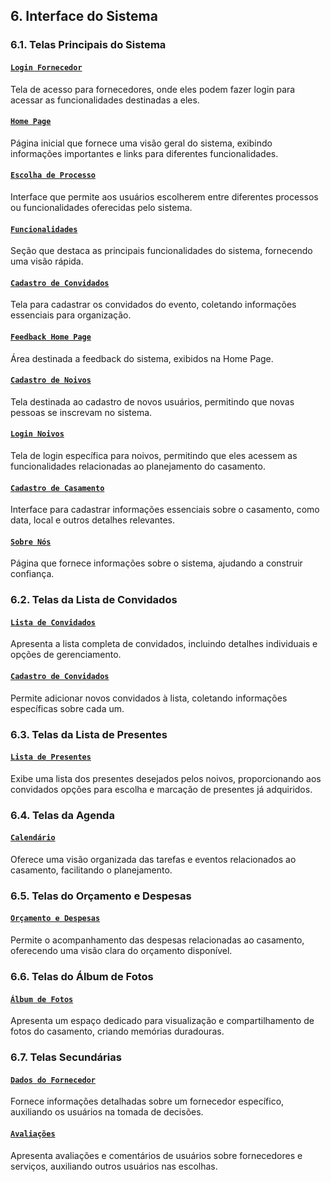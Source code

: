 ## 6. Interface do Sistema

### 6.1. Telas Principais do Sistema

#### [`Login Fornecedor`](images/principal3.jpg)
Tela de acesso para fornecedores, onde eles podem fazer login para acessar as funcionalidades destinadas a eles.

#### [`Home Page`](images/principal1.jpg)
Página inicial que fornece uma visão geral do sistema, exibindo informações importantes e links para diferentes funcionalidades.

#### [`Escolha de Processo`](images/principal2.jpg)
Interface que permite aos usuários escolherem entre diferentes processos ou funcionalidades oferecidas pelo sistema.

#### [`Funcionalidades`](images/principal4.jpg)
Seção que destaca as principais funcionalidades do sistema, fornecendo uma visão rápida.

#### [`Cadastro de Convidados`](images/principal6.jpg)
Tela para cadastrar os convidados do evento, coletando informações essenciais para organização.

#### [`Feedback Home Page`](images/principal7.jpg)
Área destinada a feedback do sistema, exibidos na Home Page.

#### [`Cadastro de Noivos`](images/principal5.jpg)
Tela destinada ao cadastro de novos usuários, permitindo que novas pessoas se inscrevam no sistema.

#### [`Login Noivos`](images/principal8.jpg)
Tela de login específica para noivos, permitindo que eles acessem as funcionalidades relacionadas ao planejamento do casamento.

#### [`Cadastro de Casamento`](images/principal9.jpg)
Interface para cadastrar informações essenciais sobre o casamento, como data, local e outros detalhes relevantes.

#### [`Sobre Nós`](images/principal10.jpg)
Página que fornece informações sobre o sistema, ajudando a construir confiança.

### 6.2. Telas da Lista de Convidados

#### [`Lista de Convidados`](images/convidados.jpg)
Apresenta a lista completa de convidados, incluindo detalhes individuais e opções de gerenciamento.

#### [`Cadastro de Convidados`](images/cadastro-convidados.jpg)
Permite adicionar novos convidados à lista, coletando informações específicas sobre cada um.

### 6.3. Telas da Lista de Presentes

#### [`Lista de Presentes`](images/presentes.jpg)
Exibe uma lista dos presentes desejados pelos noivos, proporcionando aos convidados opções para escolha e marcação de presentes já adquiridos.

### 6.4. Telas da Agenda

#### [`Calendário`](images/tarefas.jpg)
Oferece uma visão organizada das tarefas e eventos relacionados ao casamento, facilitando o planejamento.

### 6.5. Telas do Orçamento e Despesas

#### [`Orçamento e Despesas`](images/orcamento-verde.jpg)
Permite o acompanhamento das despesas relacionadas ao casamento, oferecendo uma visão clara do orçamento disponível.

### 6.6. Telas do Álbum de Fotos

#### [`Álbum de Fotos`](images/album.jpg)
Apresenta um espaço dedicado para visualização e compartilhamento de fotos do casamento, criando memórias duradouras.

### 6.7. Telas Secundárias

#### [`Dados do Fornecedor`](images/pagina-fornecedor.jpg)
Fornece informações detalhadas sobre um fornecedor específico, auxiliando os usuários na tomada de decisões.

#### [`Avaliações`](images/avaliacoes.jpg)
Apresenta avaliações e comentários de usuários sobre fornecedores e serviços, auxiliando outros usuários nas escolhas.
